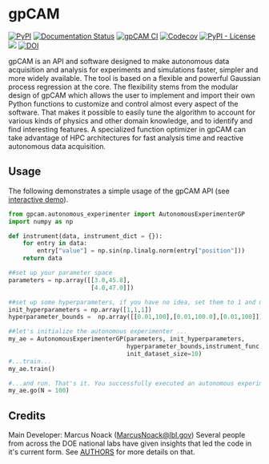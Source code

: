 # gpCAM

[![PyPI](https://img.shields.io/pypi/v/gpCAM)](https://pypi.org/project/gpcam/)
[![Documentation Status](https://readthedocs.org/projects/gpcam/badge/?version=latest)](https://gpcam.readthedocs.io/en/latest/?badge=latest)
[![gpCAM CI](https://github.com/lbl-camera/gpCAM/actions/workflows/gpCAM-CI.yml/badge.svg)](https://github.com/lbl-camera/gpCAM/actions/workflows/gpCAM-CI.yml)
[![Codecov](https://img.shields.io/codecov/c/github/lbl-camera/gpCAM)](https://app.codecov.io/gh/lbl-camera/gpCAM)
[![PyPI - License](https://img.shields.io/pypi/l/gpCAM)](https://pypi.org/project/gpcam/)
[<img src="https://img.shields.io/badge/slack-@gpCAM-purple.svg?logo=slack">](https://gpCAM.slack.com/)
[![DOI](https://zenodo.org/badge/434768487.svg)](https://zenodo.org/badge/latestdoi/434768487)

[comment]: <> ([![Maintainability]&#40;https://api.codeclimate.com/v1/badges/29b04c3f69e2b515dac6/maintainability&#41;]&#40;https://codeclimate.com/github/lbl-camera/gpCAM/maintainability&#41;)
[comment]: <> (Hiding maintainibility score while starting to address issues)


gpCAM is an API and software designed to make autonomous data acquisition and analysis for experiments and simulations faster, simpler and more widely available. The tool is based on a flexible and powerful Gaussian process regression at the core. The flexibility stems from the modular design of gpCAM which allows the user to implement and import their own Python functions to customize and control almost every aspect of the software. That makes it possible to easily tune the algorithm to account for various kinds of physics and other domain knowledge, and to identify and find interesting features. A specialized function optimizer in gpCAM can take advantage of HPC architectures for fast analysis time and reactive autonomous data acquisition.


## Usage

The following demonstrates a simple usage of the gpCAM API (see [interactive demo](https://colab.research.google.com/drive/1FU4iKW626XiLqluDXQH-gzPYHyCf9N76?usp=sharing)). 

```python
from gpcam.autonomous_experimenter import AutonomousExperimenterGP
import numpy as np

def instrument(data, instrument_dict = {}):
    for entry in data:
        entry["value"] = np.sin(np.linalg.norm(entry["position"]))
    return data

##set up your parameter space
parameters = np.array([[3.0,45.8],
                       [4.0,47.0]])

##set up some hyperparameters, if you have no idea, set them to 1 and make the training bounds large
init_hyperparameters = np.array([1,1,1])
hyperparameter_bounds =  np.array([[0.01,100],[0.01,100.0],[0.01,100]])

##let's initialize the autonomous experimenter ...
my_ae = AutonomousExperimenterGP(parameters, init_hyperparameters,
                                 hyperparameter_bounds,instrument_func = instrument,  
                                 init_dataset_size=10)
#...train...
my_ae.train()

#...and run. That's it. You successfully executed an autonomous experiment.
my_ae.go(N = 100)
```


## Credits

Main Developer: Marcus Noack ([MarcusNoack@lbl.gov](mailto:MarcusNoack@lbl.gov))
Several people from across the DOE national labs have given insights
that led the code in it's current form.
See [AUTHORS](AUTHORS.rst) for more details on that.


